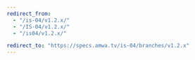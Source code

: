 ```yaml
---
redirect_from:
  - "/is-04/v1.2.x/"
  - "/IS-04/v1.2.x/"
  - "/is04/v1.2.x/"

redirect_to: "https://specs.amwa.tv/is-04/branches/v1.2.x"
---
```


